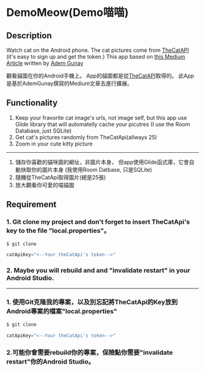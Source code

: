# DemoMeow(Demo喵喵)
## Description
 Watch cat on the Android phone.
 The cat pictures come from  [TheCatAPI](https://thecatapi.com/) (it's easy to sign up and get the token.\)
 This app based on [this Medium Article](https://medium.com/@gunayadem.dev/boost-your-android-apps-with-koin-and-coroutines-using-mvvm-in-kotlin-d30fe436ab4c) written by [Adem Gunay](https://github.com/ademgunay/)
 
 觀看貓圖在你的Android手機上。
 App的貓圖都是從[TheCatAPI](https://thecatapi.com/)取得的。
 此App是基於AdemGunay撰寫的Medium文章去進行擴展。

## Functionality
1. Keep your fravorite cat image's urls, not image self, 
   but this app use Glide library that will automatelly cache your picutres (I use the Room Database, just SQLite) 
2. Get cat's pictures randomly from TheCatApi(allways 25)
3. Zoom in your cute kitty picture
-------
   1. 儲存你喜歡的貓咪圖的網址，非圖片本身， 
   但app使用Glide函式庫，它會自動快取你的圖片本身 (我使用Room Datbase, 只是SQLite) 
2. 隨機從TheCatApi取得圖片(總是25張)
3. 放大觀看你可愛的喵貓圖
## Requirement

### 1. Git clone my project and don't forget to insert TheCatApi's key to the file "local.properties"。
```bash
$ git clone 
```
```c
catApiKey="<--Your theCatApi's token-->"
```
### 2. Maybe you will rebuild and  and "invalidate restart" in your Android Studio.
---
### 1. 使用Git克隆我的專案，以及別忘記將TheCatApi的Key放到Android專案的檔案"local.properties"
```bash
$ git clone 
```
```c
catApiKey="<--Your theCatApi's token-->"
```
### 2.可能你會需要rebuild你的專案，保險點你需要"invalidate restart"你的Android Studio。